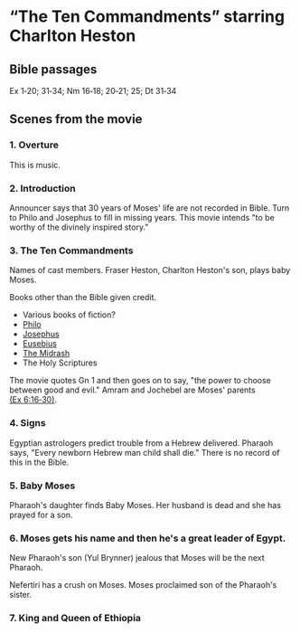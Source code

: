<head>
<meta charset="utf-8">
<style>
th { text-align: center; font-weight: bold; vertical-align: baseline; border: 3px solid blue; }
td { border: 1px solid black; padding: 10px; }
.h { visibility: hidden; }
</style>
<title>The Ten Commandments</title>
</head>

# “The Ten Commandments” starring Charlton Heston

## Bible passages

Ex 1‑20; 31‑34; Nm 16‑18; 20‑21; 25; Dt 31‑34

## Scenes from the movie

### 1. Overture

This is music.

### 2. Introduction

Announcer says that 30 years of Moses' life are not recorded in Bible. Turn to Philo and Josephus to fill in missing years. This movie intends "to be worthy of the divinely inspired story."

### 3. The Ten Commandments

Names of cast members. Fraser Heston, Charlton Heston's son, plays baby Moses.

Books other than the Bible given credit.

* Various books of fiction?
* [Philo](https://en.wikipedia.org/wiki/Philo)
* [Josephus](http://josephus.org/life.htm)
* [Eusebius](https://en.wikipedia.org/wiki/Eusebius)
* [The Midrash](https://en.wikipedia.org/wiki/Midrash)
* The Holy Scriptures

The movie quotes Gn 1 and then goes on to say, "the power to choose between good and evil." Amram and Jochebel are Moses' parents [(Ex 6:16‑30)](http://www.esvbible.org/Exodus%206%3A16-30/).

### 4. Signs

Egyptian astrologers predict trouble from a Hebrew delivered. Pharaoh says, "Every newborn Hebrew man child shall die." There is no record of this in the Bible.

### 5. Baby Moses

Pharaoh's daughter finds Baby Moses. Her husband is dead and she has prayed for a son.

### 6. Moses gets his name and then he's a great leader of Egypt.

New Pharaoh's son (Yul Brynner) jealous that Moses will be the next Pharaoh.

Nefertiri has a crush on Moses. Moses proclaimed son of the Pharaoh's sister.

### 7. King and Queen of Ethiopia

